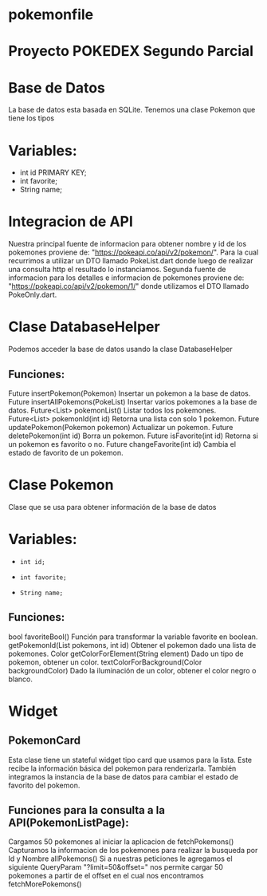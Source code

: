 # pokemonfile

# Proyecto POKEDEX Segundo Parcial

# Base de Datos
La base de datos esta basada en SQLite. Tenemos una clase Pokemon que tiene los tipos
# Variables:
-	int id PRIMARY KEY;
-	int favorite;
-	String name;
# Integracion de API
Nuestra principal fuente de informacion para obtener nombre y id de los pokemones proviene de: "https://pokeapi.co/api/v2/pokemon/". Para la cual recurrimos a utilizar un DTO llamado PokeList.dart donde luego de realizar una consulta http el resultado lo instanciamos.
Segunda fuente de informacion para los detalles e informacion de pokemones proviene de:
"https://pokeapi.co/api/v2/pokemon/1/" donde utilizamos el DTO llamado PokeOnly.dart.

# Clase DatabaseHelper
Podemos acceder la base de datos usando la clase DatabaseHelper
## Funciones:
  Future<void> insertPokemon(Pokemon)
	Insertar un pokemon a la base de datos.
Future<void> insertAllPokemons(PokeList) 
	Insertar varios pokemones a la base de datos.
Future<List<Pokemon>> pokemonList()
	Listar todos los pokemones.
Future<List<Pokemon>> pokemonId(int id)
	Retorna una lista con solo 1 pokemon.
Future<void> updatePokemon(Pokemon pokemon)
	Actualizar un pokemon.
Future<void> deletePokemon(int id)
	Borra un pokemon.
Future<bool> isFavorite(int id)
	Retorna si un pokemon es favorito o no.
Future<void> changeFavorite(int id)
	Cambia el estado de favorito de un pokemon.

# Clase Pokemon
Clase que se usa para obtener información de la base de datos
# Variables:
-	  int id;
-	  int favorite;
-	  String name;
## Funciones:
bool favoriteBool()
	Función para transformar la variable favorite en boolean.
getPokemonId(List<Pokemon> pokemons, int id)
	Obtener el pokemon dado una lista de pokemones.
Color getColorForElement(String element)
	Dado un tipo de pokemon, obtener un color.
textColorForBackground(Color backgroundColor)
	Dado la iluminación de un color, obtener el color negro o blanco.

# Widget
## PokemonCard
Esta clase tiene un stateful widget tipo card que usamos para la lista. Este recibe la información básica del pokemon para renderizarla. También integramos la instancia de la base de datos para cambiar el estado de favorito del pokemon. 

## Funciones para la consulta a la API(PokemonListPage):
Cargamos 50 pokemones al iniciar la aplicacion de fetchPokemons()
Capturamos la informacion de los pokemones para realizar la busqueda por Id y Nombre allPokemons()
Si a nuestras peticiones le agregamos el siguiente QueryParam "?limit=50&offset=" nos permite cargar 50 pokemones
a partir de el offset en el cual nos encontramos fetchMorePokemons()

